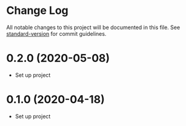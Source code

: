# Change Log

All notable changes to this project will be documented in this file. See [standard-version](https://github.com/conventional-changelog/standard-version) for commit guidelines.

# 0.2.0 (2020-05-08)
* Set up project

# 0.1.0 (2020-04-18)
* Set up project